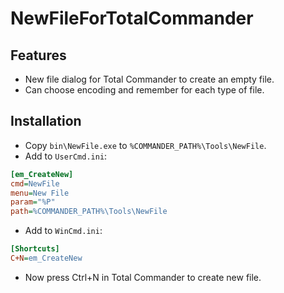 # NewFileForTotalCommander

## Features

- New file dialog for Total Commander to create an empty file.
- Can choose encoding and remember for each type of file.

## Installation

- Copy `bin\NewFile.exe` to `%COMMANDER_PATH%\Tools\NewFile`.
- Add to `UserCmd.ini`:

```ini
[em_CreateNew]
cmd=NewFile
menu=New File
param="%P"
path=%COMMANDER_PATH%\Tools\NewFile
```

- Add to `WinCmd.ini`:

```ini
[Shortcuts]
C+N=em_CreateNew
```

- Now press Ctrl+N in Total Commander to create new file.
